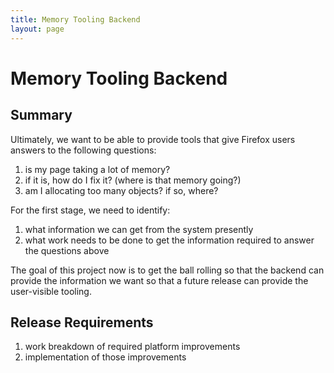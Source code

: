 ```yaml
---
title: Memory Tooling Backend
layout: page
---
```


# Memory Tooling Backend #

## Summary ##

Ultimately, we want to be able to provide tools that give Firefox users answers to the following questions:

1. is my page taking a lot of memory?
2. if it is, how do I fix it? (where is that memory going?)
3. am I allocating too many objects? if so, where?

For the first stage, we need to identify:

1. what information we can get from the system presently
2. what work needs to be done to get the information required to answer the questions above

The goal of this project now is to get the ball rolling so that the backend can provide the information we want so that a future release can provide the user-visible tooling.

## Release Requirements ##

1. work breakdown of required platform improvements
2. implementation of those improvements

